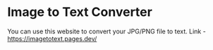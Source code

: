 # Image to Text Converter

You can use this website to convert your JPG/PNG file to text.
Link   - https://imagetotext.pages.dev/
